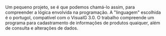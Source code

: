 Um pequeno projeto, se é que podemos chamá-lo assim, para compreender a lógica envolvida na programação. A "linguagem" escolhida
é o portugol, compatível com o VisualG 3.0. O trabalho compreende um programa para cadastramento de informações de produtos quaiquer,
além de consulta e alterações de dados. 
